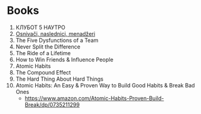 # Books
1. КЛУБОТ 5 НАУТРО
2. [Osnivači, naslednici, menadžeri](https://github.com/Milancho/Books/wiki/Osnivaci,-Naslednici,-Menadzeri)
3. The Five Dysfunctions of a Team
4. Never Split the Difference
5. The Ride of a Lifetime
6. How to Win Friends & Influence People
7. Atomic Habits
8. The Compound Effect
9. The Hard Thing About Hard Things
10. Atomic Habits: An Easy & Proven Way to Build Good Habits & Break Bad Ones
    - https://www.amazon.com/Atomic-Habits-Proven-Build-Break/dp/0735211299
